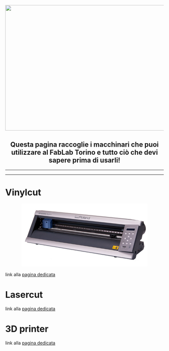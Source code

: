 <p align="center">
  <img width="600" height="400" src="https://torinotechmap.it/wp-content/uploads/2020/08/fablabto-logo.png">
</p>

<h2 align="center">
Questa pagina raccoglie i macchinari che puoi utilizzare al FabLab Torino e tutto ciò che devi sapere prima di usarli!
</h2>

***
***

# Vinylcut
<p align="center">
  <img width="400" height="200" src="vinylcut/img/vinylcut.jpg">
</p>

link alla 
[pagina dedicata](/vinylcut/index.md)

# Lasercut

link alla 
[pagina dedicata](/lasercut/index.md)

# 3D printer

link alla 
[pagina dedicata](/3d-printer/index.md)

